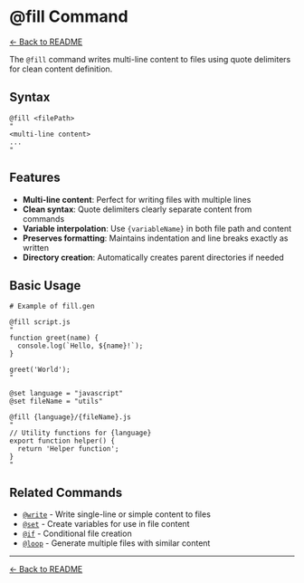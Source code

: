 # @fill Command

[← Back to README](../../README.md)

The `@fill` command writes multi-line content to files using quote delimiters for clean content definition.

## Syntax

```
@fill <filePath>
"
<multi-line content>
...
"
```

## Features

- **Multi-line content**: Perfect for writing files with multiple lines
- **Clean syntax**: Quote delimiters clearly separate content from commands
- **Variable interpolation**: Use `{variableName}` in both file path and content
- **Preserves formatting**: Maintains indentation and line breaks exactly as written
- **Directory creation**: Automatically creates parent directories if needed

## Basic Usage

```plaintext
# Example of fill.gen

@fill script.js
"
function greet(name) {
  console.log(`Hello, ${name}!`);
}

greet('World');
"

@set language = "javascript"
@set fileName = "utils"

@fill {language}/{fileName}.js
"
// Utility functions for {language}
export function helper() {
  return 'Helper function';
}
"
```

## Related Commands

- [`@write`](write.md) - Write single-line or simple content to files
- [`@set`](set.md) - Create variables for use in file content
- [`@if`](if.md) - Conditional file creation
- [`@loop`](loop.md) - Generate multiple files with similar content

---

[← Back to README](../../README.md)